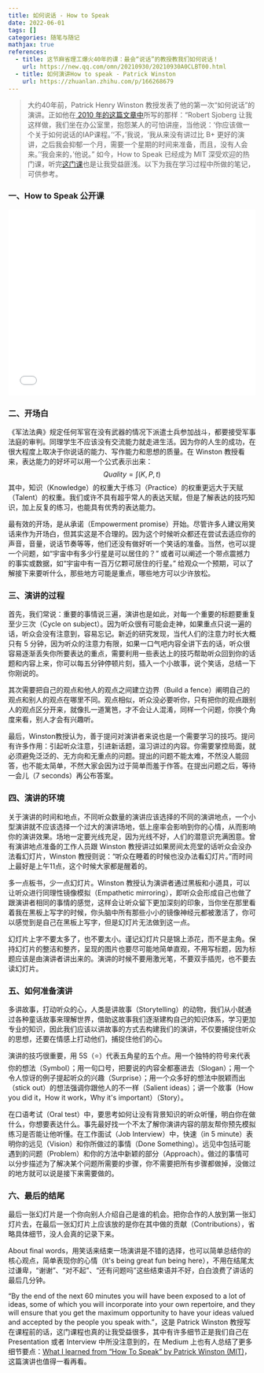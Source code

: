 ```yaml
---
title: 如何说话 - How to Speak
date: 2022-06-01
tags: []
categories: 随笔与随记
mathjax: true
references:
  - title: 这节麻省理工爆火40年的课：最会“说话”的教授教我们如何说话！
    url: https://new.qq.com/omn/20210930/20210930A0CLBT00.html
  - title: 如何演讲How to speak - Patrick Winston
    url: https://zhuanlan.zhihu.com/p/166268679
---
```


> 大约40年前，Patrick Henry Winston 教授发表了他的第一次“如何说话”的演讲。正如他在[ 2010 年的这篇文章中](https://alum.mit.edu/slice/how-speak)所写的那样：“Robert Sjoberg 让我这样做，我们坐在办公室里，抱怨某人的可怕讲座，当他说：‘你应该做一个关于如何说话的IAP课程。’‘不，’我说，‘我从来没有讲过比 B+ 更好的演讲，之后我会抑郁一个月，需要一个星期的时间来准备，而且，没有人会来。’‘我会来的，’他说。” 如今，How to Speak 已经成为 MIT 深受欢迎的热门课，听完[这门课](https://ia802807.us.archive.org/28/items/mithowtospeak/MIT_How_To_Speak_IAP_2018_300k.mp4)也是让我受益匪浅。以下为我在学习过程中所做的笔记，可供参考。

<!--more-->

### 一、How to Speak 公开课

<div style="position: relative; width: 100%; height: 0; padding-bottom: 75%;">
    <iframe src="//player.bilibili.com/player.html?bvid=BV1mf4y157ZU"  scrolling="no" border="0" frameborder="no" framespacing="0" allowfullscreen="true" style="position: absolute; width: 100%; height: 100%; left: 0; top: 0;"></iframe>
</div>

### 二、开场白

《军法法典》规定任何军官在没有武器的情况下派遣士兵参加战斗，都要接受军事法庭的审判。同理学生不应该没有交流能力就走进生活。因为你的人生的成功，在很大程度上取决于你说话的能力、写作能力和思想的质量。在 Winston 教授看来，表达能力的好坏可以用一个公式表示出来：
$$
Quality=\int \left( K,P,t\right)
$$
其中，知识（Knowledge）的权重大于练习（Practice）的权重更远大于天赋（Talent）的权重。我们或许不具有超乎常人的表达天赋，但是了解表达的技巧知识，加上反复的练习，也能具有优秀的表达能力。

最有效的开场，是从承诺（Empowerment promise）开始。尽管许多人建议用笑话来作为开场白，但其实这是不合理的。因为这个时候听众都还在尝试去适应你的声音，音量，说话节奏等等，他们还没有做好听一个笑话的准备。当然，也可以提一个问题，如“宇宙中有多少行星是可以居住的？” 或者可以阐述一个带点震撼力的事实或数据，如“宇宙中有一百万亿颗可居住的行星。” 给观众一个预期，可以了解接下来要听什么，那些地方可能是重点，哪些地方可以少许放松。

### 三、演讲的过程

首先，我们常说：重要的事情说三遍，演讲也是如此，对每一个重要的标题要重复至少三次（Cycle on subject）。因为听众很有可能会走神，如果重点只说一遍的话，听众会没有注意到，容易忘记。新近的研究发现，当代人们的注意力时长大概只有 5 分钟，因为听众的注意力有限，如果一口气吧内容全讲下去的话，听众很容易逐渐丢失你所要表达的重点，需要利用一些表达上的技巧帮助听众回到你的话题和内容上来，你可以每五分钟停顿片刻，插入一个小故事，说个笑话，总结一下你刚说的。

其次需要把自己的观点和他人的观点之间建立边界（Build a fence）阐明自己的观点和别人的观点在哪里不同。观点相似，听众没必要听你，只有把你的观点跟别人的观点区分开来，就像扎一道篱笆，才不会让人混淆，同样一个问题，你换个角度来看，别人才会有兴趣听。

最后，Winston教授认为，善于提问对演讲者来说也是一个需要学习的技巧。提问有许多作用：引起听众注意，引进新话题，温习讲过的内容。你需要掌控局面，就必须避免泛泛的、无方向和无重点的问题。提出的问题不能太难，不然没人能回答，也不能太简单，不然大家会因为过于简单而羞于作答。在提出问题之后，等待一会儿（7 seconds）再公布答案。

### 四、演讲的环境

关于演讲的时间和地点，不同听众数量的演讲应该选择的不同的演讲地点，一个小型演讲就不应该选择一个过大的演讲场地，低上座率会影响到你的心情，从而影响你的演讲效果。场地一定要光线充足，因为光线不好，人们的潜意识充满困意。曾有演讲地点准备的工作人员跟 Winston 教授讲过如果房间太亮堂的话听众会没办法看幻灯片，Winston 教授则说：“听众在睡着的时候也没办法看幻灯片。”而时间上最好是上午11点，这个时候大家都是醒着的。

多一点板书，少一点幻灯片。Winston 教授认为演讲者通过黑板和小道具，可以让听众进行同理性镜像模拟（Empathetic mirroring），即听众会形成自己也做了跟演讲者相同的事情的感觉，这样会让听众留下更加深刻的印象，当你坐在那里看着我在黑板上写字的时候，你头脑中所有那些小小的镜像神经元都被激活了，你可以感觉到是自己在黑板上写字，但是幻灯片无法做到这一点。

幻灯片上字不要太多了，也不要太小。谨记幻灯片只是锦上添花，而不是主角。保持幻灯片的整洁和整齐，呈现的图片也要尽可能地简单直观，不用写标题，因为标题应该是由演讲者讲出来的。演讲的时候不要用激光笔，不要双手插兜，也不要去读幻灯片。

### 五、如何准备演讲

多讲故事，打动听众的心，人类是讲故事（Storytelling）的动物，我们从小就通过各种童话故事来理解世界，借助这故事我们逐渐建构自己的知识体系，学习更加专业的知识，因此我们应该以讲故事的方式去构建我们的演讲，不仅要捕捉住听众的思想，还要在情感上打动他们，捕捉住他们的心。

演讲的技巧很重要，用 5S（⭐️）代表五角星的五个点。用一个独特的符号来代表你的想法（Symbol）；用一句口号，把要说的内容全都塞进去（Slogan）；用一个令人惊讶的例子提起听众的兴趣（Surprise）；用一个众多好的想法中脱颖而出（stick out）的想法强调你跟他人的不一样（Salient ideas）；讲一个故事（How you did it，How it work，Why it's important）（Story）。

在口语考试（Oral test）中，要思考如何让没有背景知识的听众听懂，明白你在做什么，你想要表达什么。事先最好找一个不太了解你演讲内容的朋友帮你预先模拟练习是否能让他听懂。在工作面试（Job Interview）中，快速（in 5 minute）表明你的远见（Vision）和你所做过的事情（Done Something）。远见中包括可能遇到的问题（Problem）和你的方法中新颖的部分（Approach）。做过的事情可以分步描述为了解决某个问题所需要的步骤，你不需要把所有步骤都做掉，没做过的地方就可以说是接下来需要做的。

### 六、最后的结尾

最后一张幻灯片是一个你向别人介绍自己是谁的机会。把你合作的人放到第一张幻灯片去，在最后一张幻灯片上应该放的是你在其中做的贡献（Contributions），省略具体细节，没人会真的记录下来。

About final words，用笑话来结束一场演讲是不错的选择，也可以简单总结你的核心观点，简单表现你的心情（It's being great fun being here），不用在结尾太过谦卑，“谢谢”、“对不起”、“还有问题吗”这些结束语并不好，白白浪费了讲话的最后几分钟。

“By the end of the next 60 minutes you will have been exposed to a lot of ideas, some of which you will incorporate into your own repertoire, and they will ensure that you get the maximum opportunity to have your ideas valued and accepted by the people you speak with.”，这是  Patrick Winston 教授写在课程前的话，这门课程也真的让我受益很多，其中有许多细节正是我们自己在 Presentation 或者 Interview 中所没注意到的，在 Medium 上也有人总结了更多细节要点：[What I learned from “How To Speak” by Patrick Winston (MIT)](https://ratipuysal.medium.com/what-i-learned-from-how-to-speak-by-patrick-winston-mit-7f1061b0cda9)，这篇演讲也值得一看再看。
